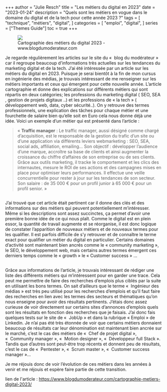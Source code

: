 +++
author = "Julie Resch"
title = "Les métiers du digital en 2023"
date = "2023-01-24"
description = "Quels sont les métiers en vogue dans le domaine du digital et de la tech pour cette année 2023 ?"
tags = [
    "technique",
    "métiers",
    "digital",
]
categories = [
    "emploi",
    "digital",
]
series = ["Themes Guide"]
toc = true
+++

<figure role="figure" aria-label="Cartographie des métiers du digital en 2023 - www.blogdumoderateur.com">
   <img src="https://f.hellowork.com/blogdumoderateur/2023/01/cartographie-metiers-digital-bdm-2023.jpg"/>
   <figcaption>
      Cartographie des métiers du digital 2023 - www.blogdumoderateur.com
   </figcaption>
</figure>

Je regarde régulièrement les articles sur le site du «  blog du modérateur » car il regroupe beaucoup d’informations très actuelles sur les tendances du marketing digital et de la tech. J’ai été intéressée par un article sur les métiers du digital en 2023. Puisque je serai bientôt à la fin de mon cursus en ingénierie des médias, je trouvais intéressant de me renseigner sur les métiers importants et ceux qui émergent pour cette nouvelle année.  L’article cartographie et donne des explications sur différents métiers qui sont répartis en deux catégories; les professions du marketing digital ( SEO, SEA , gestion de projets digitaux ..) et les professions de « la tech » ( développement web, data, cyber sécurité..). 
On y retrouve des termes professionnels, une explication des tâches pour chaque métier et une fourchette de salaire bien qu’elle soit en Euro cela nous donne déjà une idée. Voici un exemple d’un métier qui est présenté dans l’article : 

> « **Traffic manager** :
Le traffic manager, aussi désigné comme chargé d’acquisition, est le responsable de la gestion du trafic d’un site ou d’une application via différents leviers webmarketing : SEO, SEA, social ads, affiliation, emailing… Son objectif : développer l’audience d’une marque, accroître sa base de clients et ainsi augmenter la croissance du chiffre d’affaires de son entreprise ou de ses clients. Grâce aux outils marketing, il tracke le comportement et les clics des internautes, mesure le ROI de ses actions et des campagnes mises en place pour optimiser leurs performances. Il effectue une veille concurrentielle pour rester à jour sur les tendances de son secteur.
Son salaire : de 35 000 € pour un profil junior à 65 000 € pour un profil senior. »

## 

J’ai trouvé que cet article était pertinent car il donne des clés et des informations sur des métiers qui peuvent potentiellement m’intéresser. Même si les descriptions sont assez succinctes, ça permet d’avoir une première bonne idée de ce qui nous plaît. Comme le digital est en plein essor, la quantité de travail augmente et se réorganise, il est donc logique de constater l’apparition de nouveaux métiers et de nouveaux termes pour les qualifier. Il est parfois difficile de s’y retrouver et de connaître le terme exact pour qualifier un métier du digital en particulier. Certains domaines d’activité sont maintenant bien ancrés comme le « community marketing », le SEO, le développement web, mais certains autres termes émergent ces derniers temps comme le « growth » le « Customer success » …

## 

Grâce aux informations de l’article, je trouvais intéressant de rédiger une liste des différents métiers qui m’intéressent pour en garder une trace. Cela peut me permettre de faire des recherches d’emplois plus ciblés par la suite en utilisant les bons termes. On sait d’ailleurs que le terme «  Ingénieur des médias » est très peu utilisé pour les recherches d’emplois et qu’il faut faire des recherches en lien avec les termes des secteurs et thématiques qu’on nous enseigne pour avoir des résultats pertinents. J’étais donc assez curieuse de voir directement sur certains sites d’annonces d’emplois quels sont les résultats en fonction des recherches que je faisais. J’ai donc fais quelques tests sur le site de «  JobUp » et dans la rubrique « Emploi » de Linkedin. Je n’ai pas été très étonnée de voir que certains métiers donnaient beaucoup de résultats car leur dénomination est maintenant bien ancrée sur le marché, c’est le cas des métiers de «  Chef de projet digital », «  Community manager », «  Motion designer », «  Développeur full Stack ». Tandis que d’autres sont peut-être trop récents et donnent peu de résultats, c’est le cas de  «  Pentester », «  Scrum master », «  Customer success manager »… 

Je me réjouis donc de voir l’évolution de ces métiers dans les années à venir et me réjouis et espère faire partie de cette transition. 

lien de l'article : https://www.blogdumoderateur.com/cartographie-metiers-digital-2023/
